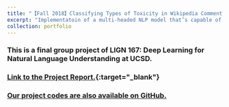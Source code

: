 ```yaml
---
title: "【Fall 2018】Classifying Types of Toxicity in Wikipedia Comments with Natural Language Processing"
excerpt: "Implementatoin of a multi-headed NLP model that’s capable of detecting different types of of toxicity like threats, obscenity, insults, and identity-based hate better than Perspective’s current models.  <br/><img src='/images/11_toxicity.png'>"
collection: portfolio
---
```


### This is a final group project of LIGN 167: Deep Learning for Natural Language Understanding at UCSD. 

### [Link to the Project Report.](https://mozilla.github.io/pdf.js/web/viewer.html?file=https://raw.githubusercontent.com/chkao831/FA18_NLP-Classifying-Toxicity-in-Wikipedia-Comments_UCSDLIGN167/master/Project%20Paper.pdf){:target="_blank"}

### [Our project codes are also available on GitHub.](https://github.com/chkao831/FA18_NLP-Classifying-Toxicity-in-Wikipedia-Comments_UCSDLIGN167)


